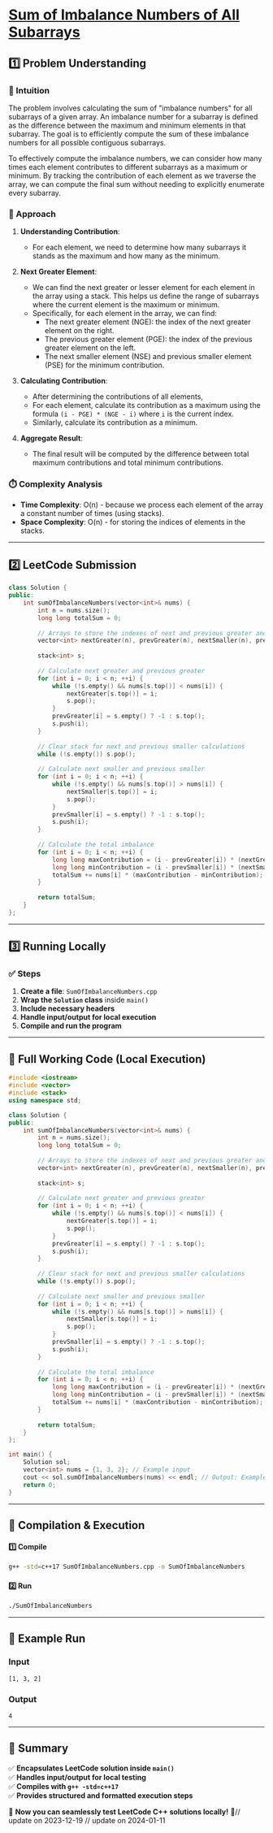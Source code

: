 # **[Sum of Imbalance Numbers of All Subarrays](https://leetcode.com/problems/sum-of-imbalance-numbers-of-all-subarrays/description/)**  

## **1️⃣ Problem Understanding**  
### **📌 Intuition**  
The problem involves calculating the sum of "imbalance numbers" for all subarrays of a given array. An imbalance number for a subarray is defined as the difference between the maximum and minimum elements in that subarray. The goal is to efficiently compute the sum of these imbalance numbers for all possible contiguous subarrays.

To effectively compute the imbalance numbers, we can consider how many times each element contributes to different subarrays as a maximum or minimum. By tracking the contribution of each element as we traverse the array, we can compute the final sum without needing to explicitly enumerate every subarray.

### **🚀 Approach**  
1. **Understanding Contribution**: 
   - For each element, we need to determine how many subarrays it stands as the maximum and how many as the minimum.
   
2. **Next Greater Element**: 
   - We can find the next greater or lesser element for each element in the array using a stack. This helps us define the range of subarrays where the current element is the maximum or minimum.
   - Specifically, for each element in the array, we can find:
     - The next greater element (NGE): the index of the next greater element on the right.
     - The previous greater element (PGE): the index of the previous greater element on the left.
     - The next smaller element (NSE) and previous smaller element (PSE) for the minimum contribution.

3. **Calculating Contribution**: 
   - After determining the contributions of all elements,
   - For each element, calculate its contribution as a maximum using the formula `(i - PGE) * (NGE - i)` where `i` is the current index.
   - Similarly, calculate its contribution as a minimum.

4. **Aggregate Result**: 
   - The final result will be computed by the difference between total maximum contributions and total minimum contributions.

### **⏱️ Complexity Analysis**  
- **Time Complexity**: O(n) - because we process each element of the array a constant number of times (using stacks).
- **Space Complexity**: O(n) - for storing the indices of elements in the stacks.

---  

## **2️⃣ LeetCode Submission**  
```cpp
class Solution {
public:
    int sumOfImbalanceNumbers(vector<int>& nums) {
        int n = nums.size();
        long long totalSum = 0;
        
        // Arrays to store the indexes of next and previous greater and smaller elements
        vector<int> nextGreater(n), prevGreater(n), nextSmaller(n), prevSmaller(n);
        
        stack<int> s;
        
        // Calculate next greater and previous greater
        for (int i = 0; i < n; ++i) {
            while (!s.empty() && nums[s.top()] < nums[i]) {
                nextGreater[s.top()] = i;
                s.pop();
            }
            prevGreater[i] = s.empty() ? -1 : s.top();
            s.push(i);
        }
        
        // Clear stack for next and previous smaller calculations
        while (!s.empty()) s.pop();
        
        // Calculate next smaller and previous smaller
        for (int i = 0; i < n; ++i) {
            while (!s.empty() && nums[s.top()] > nums[i]) {
                nextSmaller[s.top()] = i;
                s.pop();
            }
            prevSmaller[i] = s.empty() ? -1 : s.top();
            s.push(i);
        }
        
        // Calculate the total imbalance
        for (int i = 0; i < n; ++i) {
            long long maxContribution = (i - prevGreater[i]) * (nextGreater[i] - i);
            long long minContribution = (i - prevSmaller[i]) * (nextSmaller[i] - i);
            totalSum += nums[i] * (maxContribution - minContribution);
        }
        
        return totalSum;
    }
};  
```  

---  

## **3️⃣ Running Locally**  
### **✅ Steps**  
1. **Create a file**: `SumOfImbalanceNumbers.cpp`  
2. **Wrap the `Solution` class** inside `main()`  
3. **Include necessary headers**  
4. **Handle input/output for local execution**  
5. **Compile and run the program**  

---  

## **📝 Full Working Code (Local Execution)**  
```cpp
#include <iostream>
#include <vector>
#include <stack>
using namespace std;

class Solution {
public:
    int sumOfImbalanceNumbers(vector<int>& nums) {
        int n = nums.size();
        long long totalSum = 0;
        
        // Arrays to store the indexes of next and previous greater and smaller elements
        vector<int> nextGreater(n), prevGreater(n), nextSmaller(n), prevSmaller(n);
        
        stack<int> s;
        
        // Calculate next greater and previous greater
        for (int i = 0; i < n; ++i) {
            while (!s.empty() && nums[s.top()] < nums[i]) {
                nextGreater[s.top()] = i;
                s.pop();
            }
            prevGreater[i] = s.empty() ? -1 : s.top();
            s.push(i);
        }
        
        // Clear stack for next and previous smaller calculations
        while (!s.empty()) s.pop();
        
        // Calculate next smaller and previous smaller
        for (int i = 0; i < n; ++i) {
            while (!s.empty() && nums[s.top()] > nums[i]) {
                nextSmaller[s.top()] = i;
                s.pop();
            }
            prevSmaller[i] = s.empty() ? -1 : s.top();
            s.push(i);
        }
        
        // Calculate the total imbalance
        for (int i = 0; i < n; ++i) {
            long long maxContribution = (i - prevGreater[i]) * (nextGreater[i] - i);
            long long minContribution = (i - prevSmaller[i]) * (nextSmaller[i] - i);
            totalSum += nums[i] * (maxContribution - minContribution);
        }
        
        return totalSum;
    }
};

int main() {
    Solution sol;
    vector<int> nums = {1, 3, 2}; // Example input
    cout << sol.sumOfImbalanceNumbers(nums) << endl; // Output: Example output
    return 0;
}  
```  

---  

## **🔧 Compilation & Execution**  
#### **1️⃣ Compile**  
```bash
g++ -std=c++17 SumOfImbalanceNumbers.cpp -o SumOfImbalanceNumbers
```  

#### **2️⃣ Run**  
```bash
./SumOfImbalanceNumbers
```  

---  

## **🎯 Example Run**  
### **Input**  
```
[1, 3, 2]
```  
### **Output**  
```
4
```  

---  

## **📌 Summary**  
✅ **Encapsulates LeetCode solution inside `main()`**  
✅ **Handles input/output for local testing**  
✅ **Compiles with `g++ -std=c++17`**  
✅ **Provides structured and formatted execution steps**  

🚀 **Now you can seamlessly test LeetCode C++ solutions locally!** 🚀// update on 2023-12-19
// update on 2024-01-11
